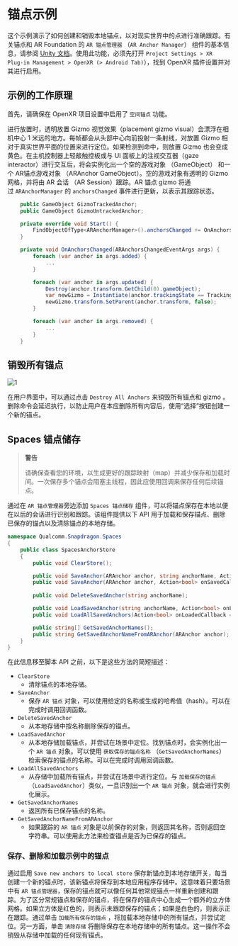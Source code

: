 # 锚点示例

这个示例演示了如何创建和销毁本地锚点，以对现实世界中的点进行准确跟踪。有关锚点和 AR Foundation 的 `AR 锚点管理器` （`AR Anchor Manager`） 组件的基本信息，请参阅 [Unity 文档](https://docs.unity3d.com/Packages/com.unity.xr.arfoundation@4.2/manual/anchor-manager.html)。使用此功能，必须先打开 `Project Settings > XR Plug-in Management > OpenXR (> Android Tab)`），找到 OpenXR 插件设置并对其进行启用。

## 示例的工作原理

首先，请确保在 OpenXR 项目设置中启用了 `空间锚点` 功能。

进行放置时，透明放置 Gizmo 视觉效果（placement gizmo visual）会漂浮在相机中心 1 米远的地方。每帧都会从头部中心向前投射一条射线，对放置 Gizmo 相对于真实世界平面的位置来进行定位。如果检测到命中，则放置 Gizmo 也会变成黄色。在主机控制器上轻敲触控板或与 UI 面板上的注视交互器（gaze interactor）进行交互后，将会实例化出一个空的游戏对象 （GameObject） 和一个 AR锚点游戏对象 （ARAnchor GameObject）。空的游戏对象有透明的 Gizmo 网格，并将由 AR 会话 （AR Session）跟踪。AR 锚点 gizmo 将通过 `ARAnchorManager` 的 `anchorsChanged` 事件进行更新，以表示其跟踪状态。

``` csharp
    public GameObject GizmoTrackedAnchor;
    public GameObject GizmoUntrackedAnchor;

    private override void Start() {
        FindObjectOfType<ARAnchorManager>().anchorsChanged += OnAnchorsChanged;
    }

    private void OnAnchorsChanged(ARAnchorsChangedEventArgs args) {
        foreach (var anchor in args.added) {
            ...
        }

        foreach (var anchor in args.updated) {
            Destroy(anchor.transform.GetChild(0).gameObject);
            var newGizmo = Instantiate(anchor.trackingState == TrackingState.None ? GizmoUntrackedAnchor : GizmoTrackedAnchor);
            newGizmo.transform.SetParent(anchor.transform, false);
        }

        foreach (var anchor in args.removed) {
            ...
        }
    }
```

## 销毁所有锚点

![1](./pic-AnchorSample/1.png)

在用户界面中，可以通过点击 `Destroy All Anchors` 来销毁所有锚点和 gizmo 。删除命令会延迟执行，以防止用户在本应删除所有内容后，使用“选择”按钮创建一个新的锚点。

## Spaces 锚点储存

> **警告**
>
> 请确保查看您的环境，以生成更好的跟踪映射（map）并减少保存和加载时间。一次保存多个锚点会阻塞主线程，因此应使用回调来保存任何后续锚点。

通过在 `AR 锚点管理器`旁边添加 `Spaces 锚点储存` 组件，可以将锚点保存在本地以便在以后的会话进行识别和跟踪。该组件提供以下 API 用于加载和保存锚点、删除已保存的锚点以及清除锚点的本地存储。

``` csharp
namespace Qualcomm.Snapdragon.Spaces
{
    public class SpacesAnchorStore
    {
        public void ClearStore();

        public void SaveAnchor(ARAnchor anchor, string anchorName, Action<bool> onSavedCallback = null);
        public void SaveAnchor(ARAnchor anchor, Action<bool> onSavedCallback = null);
        
        public void DeleteSavedAnchor(string anchorName);

        public void LoadSavedAnchor(string anchorName, Action<bool> onLoadedCallback = null);
        public void LoadAllSavedAnchors(Action<bool> onLoadedCallback = null);

        public string[] GetSavedAnchorNames();
        public string GetSavedAnchorNameFromARAnchor(ARAnchor anchor);
    }
}
```


在此信息移至脚本 API 之前，以下是这些方法的简短描述：

- `ClearStore`
    - 清除锚点的本地存储。
- `SaveAnchor`
    - 保存 `AR 锚点` 对象，可以使用给定的名称或生成的哈希值（hash）。可以在完成时调用回调函数。
- `DeleteSavedAnchor`
    - 从本地存储中按名称删除保存的锚点。
- `LoadSavedAnchor`
    - 从本地存储加载锚点，并尝试在场景中定位。找到锚点时，会实例化出一个 `AR 锚点` 对象。可以使用 `获取保存的锚点名称` （`GetSavedAnchorNames`）检索保存的锚点的名称。可以在完成时调用回调函数。
- `LoadAllSavedAnchors`
    - 从存储中加载所有锚点，并尝试在场景中进行定位。与 `加载保存的锚点` （`LoadSavedAnchor`）类似，一旦识别出一个 `AR 锚点` 对象，就会进行实例化展示。
- `GetSavedAnchorNames`
    - 返回所有已保存锚点的名称。
- `GetSavedAnchorNameFromARAnchor`
    - 如果跟踪的 `AR 锚点` 对象是以前保存的对象，则返回其名称，否则返回空字符串。可以使用此方法来检查锚点是否为已保存的锚点。

### 保存、删除和加载示例中的锚点

通过启用 `Save new anchors to local store` 保存新锚点到本地存储开关，每当创建一个新的锚点时，该新锚点将保存到本地应用程序存储中。这意味着只要场景中有 `AR 锚点管理器`，保存的锚点就可以像任何其他常规锚点一样重新创建和跟踪。为了区分常规锚点和保存的锚点，将在保存的锚点中心生成一个额外的立方体网格。如果立方体是红色的，则表示未跟踪保存的锚点；如果是白色的，则表示正在跟踪。通过单击 `加载所有保存的锚点` ，将加载本地存储中的所有锚点，并尝试定位。另一方面，单击 `清除存储` 将删除保存在本地存储中的所有锚点。这一操作不会销毁从存储中加载的任何现有锚点。
